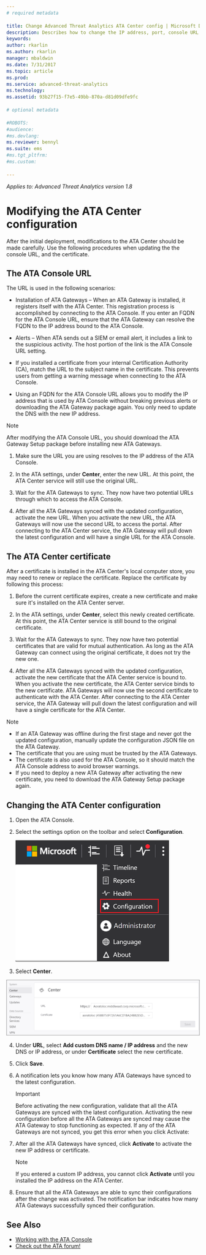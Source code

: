 ```yaml
---
# required metadata

title: Change Advanced Threat Analytics ATA Center config | Microsoft Docs
description: Describes how to change the IP address, port, console URL or certificate of your ATA Center.
keywords:
author: rkarlin
ms.author: rkarlin
manager: mbaldwin
ms.date: 7/31/2017
ms.topic: article
ms.prod:
ms.service: advanced-threat-analytics
ms.technology:
ms.assetid: 93b27f15-f7e5-49bb-870a-d81d09dfe9fc

# optional metadata

#ROBOTS:
#audience:
#ms.devlang:
ms.reviewer: bennyl
ms.suite: ems
#ms.tgt_pltfrm:
#ms.custom:

---
```


*Applies to: Advanced Threat Analytics version 1.8*



# Modifying the ATA Center configuration


After the initial deployment, modifications to the ATA Center should be made carefully. Use the following procedures when updating the the console URL, and the certificate.

## The ATA Console URL

The URL is used in the following scenarios:

-   Installation of ATA Gateways – When an ATA Gateway is installed, it registers itself with the ATA Center. This registration process is accomplished by connecting to the ATA Console. If you enter an FQDN for the ATA Console URL, ensure that the ATA Gateway can resolve the FQDN to the IP address bound to the ATA Console.

-   Alerts – When ATA sends out a SIEM or email alert, it includes a link to the suspicious activity. The host portion of the link is the ATA Console URL setting.

-   If you installed a certificate from your internal Certification Authority (CA), match the URL to the subject name in the certificate. This prevents users from getting a warning message when connecting to the ATA Console.

-   Using an FQDN for the ATA Console URL allows you to modify the IP address that is used by ATA Console without breaking previous alerts  or downloading the ATA Gateway package again. You only need to update the DNS with the new IP address.

> [!NOTE]
> After modifying the ATA Console URL, you should download the ATA Gateway Setup package before installing new ATA Gateways.

1. Make sure the URL you are using resolves to the IP address of the ATA Console.

2. In the ATA settings, under **Center**, enter the new URL. At this point, the ATA Center service will still use the original URL. 

3. Wait for the ATA Gateways to sync. They now have two potential URLs through which to access the ATA Console.

4. After all the ATA Gateways synced with the updated configuration, activate the new URL. When you activate the new URL, the ATA Gateways will now use the second URL to access the portal. After connecting to the ATA Center service, the ATA Gateway will pull down the latest configuration and will have a single URL for the ATA Console. 

## The ATA Center certificate

After a certificate is installed in the ATA Center's local computer store, you may need to renew or replace the certificate. Replace the certificate by following this process:

1. Before the current certificate expires, create a new certificate and make sure it's installed on the ATA Center server. 

2. In the ATA settings, under **Center**, select this newly created certificate. At this point, the ATA Center service is still bound to the original certificate. 

3. Wait for the ATA Gateways to sync. They now have two potential certificates that are valid for mutual authentication. As long as the ATA Gateway can connect using the original certificate, it does not try the new one.

4. After all the ATA Gateways synced with the updated configuration, activate the new certificate that the ATA Center service is bound to. When you activate the new certificate, the ATA Center service binds to the new certificate. ATA Gateways will now use the second certificate to authenticate with the ATA Center. After connecting to the ATA Center service, the ATA Gateway will pull down the latest configuration and will have a single certificate for the ATA Center. 

> [!NOTE]
> -   If an ATA Gateway was offline during the first stage and never got the updated configuration, manually update the configuration JSON file on the ATA Gateway.
> -   The certificate that you are using must be trusted by the ATA Gateways.
> -   The certificate is also used for the ATA Console, so it should match the ATA Console address to avoid browser warnings.
> -   If you need to deploy a new ATA Gateway after activating the new certificate, you need to download the ATA Gateway Setup package again.

## Changing the ATA Center configuration

1.  Open the ATA Console.

2.  Select the settings option on the toolbar and select **Configuration**.

    ![ATA configuration settings icon](media/ATA-config-icon.png)

3.  Select **Center**.

  ![Change ATA configuration](media/change-center-config.png)

4.  Under **URL**, select **Add custom DNS name / IP address** and the new DNS or IP address, or under **Certificate** select the new certificate.

5.  Click **Save**.

6.  A notification lets you know how many ATA Gateways have synced to the latest configuration.

   	>[!IMPORTANT]
	>Before activating the new configuration, validate that all the ATA Gateways are synced with the latest configuration. Activating the new configuration before all the ATA Gateways are synced may cause the ATA Gateway to stop functioning as expected. If any of the ATA Gateways are not synced, you get this error when you click Activate:


7.  After all the ATA Gateways have synced, click **Activate** to activate the new IP address or certificate.

    > [!NOTE]
    > If you entered a custom IP address, you cannot click **Activate** until you installed the IP address on the ATA Center.

8.  Ensure that all the ATA Gateways are able to sync their configurations after the change was activated. The notification bar indicates how many ATA Gateways successfully synced their configuration.




## See Also
- [Working with the ATA Console](working-with-ata-console.md)
- [Check out the ATA forum!](https://aka.ms/ata-forum)

